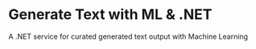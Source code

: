 # Generate Text with ML & .NET
A .NET service for curated generated text output with Machine Learning
